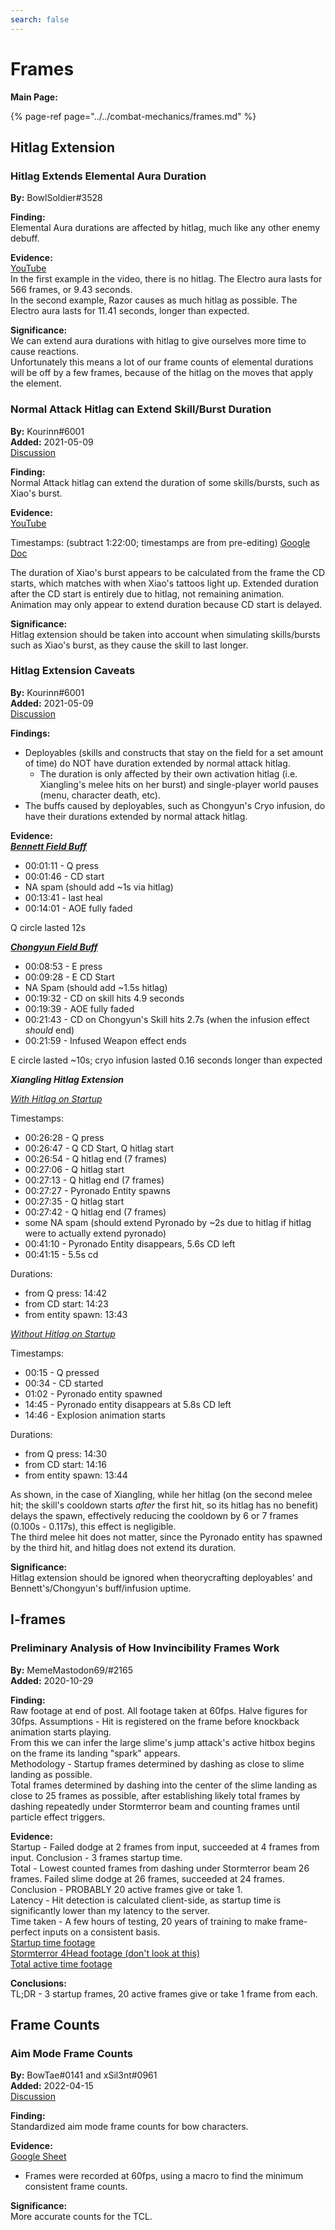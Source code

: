 ```yaml
---
search: false
---
```


# Frames

**Main Page:**  

{% page-ref page="../../combat-mechanics/frames.md" %}  

## Hitlag Extension

### Hitlag Extends Elemental Aura Duration

**By:** BowlSoldier\#3528  

**Finding:**  
Elemental Aura durations are affected by hitlag, much like any other enemy debuff.  

**Evidence:**  
[YouTube](https://youtu.be/KaqUOpoGiSk)  
In the first example in the video, there is no hitlag. The Electro aura lasts for 566 frames, or 9.43 seconds.  
In the second example, Razor causes as much hitlag as possible. The Electro aura lasts for 11.41 seconds, longer than expected.  

**Significance:**  
We can extend aura durations with hitlag to give ourselves more time to cause reactions.  
Unfortunately this means a lot of our frame counts of elemental durations will be off by a few frames, because of the hitlag on the moves that apply the element.  

### Normal Attack Hitlag can Extend Skill/Burst Duration  

**By:** Kourinn\#6001  
**Added:** 2021-05-09  
[Discussion](https://tickettool.xyz/direct?url=https://cdn.discordapp.com/attachments/835912799343476766/840072673961967646/transcript-hitlag-extension-testing.html)  

**Finding:**  
Normal Attack hitlag can extend the duration of some skills/bursts, such as Xiao's burst.  

**Evidence:**  
[YouTube](https://youtu.be/2HpPqt7Jh2A)  

Timestamps: \(subtract 1:22:00; timestamps are from pre-editing\) [Google Doc](https://docs.google.com/spreadsheets/d/1WAEtYnrrxzRK_Ik2X4QanFpTJZa-ThVxXFyyTgEkwlc/edit?usp=sharing)  

The duration of Xiao's burst appears to be calculated from the frame the CD starts, which matches with when Xiao's tattoos light up. Extended duration after the CD start is entirely due to hitlag, not remaining animation. Animation may only appear to extend duration because CD start is delayed.  

**Significance:**  
Hitlag extension should be taken into account when simulating skills/bursts such as Xiao's burst, as they cause the skill to last longer.  

### Hitlag Extension Caveats

**By:** Kourinn\#6001  
**Added:** 2021-05-09  
[Discussion](https://tickettool.xyz/direct?url=https://cdn.discordapp.com/attachments/835912799343476766/840072673961967646/transcript-hitlag-extension-testing.html)  

**Findings:**  
* Deployables \(skills and constructs that stay on the field for a set amount of time\) do NOT have duration extended by normal attack hitlag.
  * The duration is only affected by their own activation hitlag \(i.e. Xiangling's melee hits on her burst\) and single-player world pauses \(menu, character death, etc\).
* The buffs caused by deployables, such as Chongyun's Cryo infusion, do have their durations extended by normal attack hitlag.

**Evidence:**  
[_**Bennett Field Buff**_](https://youtu.be/ie34i2e9A8o)  
* 00:01:11 - Q press
* 00:01:46 - CD start  
* NA spam \(should add ~1s via hitlag\)  
* 00:13:41 - last heal
* 00:14:01 - AOE fully faded

Q circle lasted 12s  

[_**Chongyun Field Buff**_](https://youtu.be/5gx9ReKNVZ0)

* 00:08:53 - E press
* 00:09:28 - E CD Start
* NA Spam \(should add ~1.5s hitlag\)
* 00:19:32 - CD on skill hits 4.9 seconds
* 00:19:39 - AOE fully faded
* 00:21:43 - CD on Chongyun's Skill hits 2.7s \(when the infusion effect _should_ end\)
* 00:21:59 - Infused Weapon effect ends

E circle lasted ~10s; cryo infusion lasted 0.16 seconds longer than expected

_**Xiangling Hitlag Extension**_  

[_With Hitlag on Startup_](https://youtu.be/fxvisWyC5lk)  

Timestamps:  
* 00:26:28 - Q press
* 00:26:47 - Q CD Start, Q hitlag start
* 00:26:54 - Q hitlag end \(7 frames\)
* 00:27:06 - Q hitlag start
* 00:27:13 - Q hitlag end \(7 frames\)
* 00:27:27 - Pyronado Entity spawns
* 00:27:35 - Q hitlag start
* 00:27:42 - Q hitlag end \(7 frames\)
* some NA spam \(should extend Pyronado by ~2s due to hitlag if hitlag were to actually extend pyronado\)
* 00:41:10 - Pyronado Entity disappears, 5.6s CD left
* 00:41:15 - 5.5s cd

Durations:  
* from Q press: 14:42
* from CD start: 14:23
* from entity spawn: 13:43

[_Without Hitlag on Startup_](https://youtu.be/e_hR5BT6Ock)  

Timestamps:  
* 00:15 - Q pressed
* 00:34 - CD started
* 01:02 - Pyronado entity spawned
* 14:45 - Pyronado entity disappears at 5.8s CD left 
* 14:46 - Explosion animation starts

Durations:  
* from Q press: 14:30
* from CD start: 14:16
* from entity spawn: 13:44

As shown, in the case of Xiangling, while her hitlag \(on the second melee hit; the skill's cooldown starts _after_ the first hit, so its hitlag has no benefit\) delays the spawn, effectively reducing the cooldown by 6 or 7 frames \(0.100s - 0.117s\), this effect is negligible.  
The third melee hit does not matter, since the Pyronado entity has spawned by the third hit, and hitlag does not extend its duration.  

**Significance:**  
Hitlag extension should be ignored when theorycrafting deployables' and Bennett's/Chongyun's buff/infusion uptime.

## I-frames

### Preliminary Analysis of How Invincibility Frames Work  

**By:** MemeMastodon69/#2165  
**Added:** 2020-10-29  

**Finding:**  
Raw footage at end of post. All footage taken at 60fps. Halve figures for 30fps. Assumptions - Hit is registered on the frame before knockback animation starts playing.  
From this we can infer the large slime's jump attack's active hitbox begins on the frame its landing "spark" appears.  
Methodology - Startup frames determined by dashing as close to slime landing as possible.  
Total frames determined by dashing into the center of the slime landing as close to 25 frames as possible, after establishing likely total frames by dashing repeatedly under Stormterror beam and counting frames until particle effect triggers.  

**Evidence:**  
Startup - Failed dodge at 2 frames from input, succeeded at 4 frames from input. Conclusion - 3 frames startup time.  
Total - Lowest counted frames from dashing under Stormterror beam 26 frames. Failed slime dodge at 26 frames, succeeded at 24 frames.  
Conclusion - PROBABLY 20 active frames give or take 1.  
Latency - Hit detection is calculated client-side, as startup time is significantly lower than my latency to the server.  
Time taken - A few hours of testing, 20 years of training to make frame-perfect inputs on a consistent basis.  
[Startup time footage](https://drive.google.com/file/d/1gMvqIfks6nwA76bhZvUPEkT8SGmjKR31/view?usp=sharing)  
[Stormterror 4Head footage (don't look at this)](https://drive.google.com/file/d/1ET0AVi9xM2ecPB8gvBYC4e7oGAhZD_Je/view?usp=sharing)  
[Total active time footage](https://drive.google.com/file/d/1gUd1kZgV4A6s_4ObSGx8XOYmZN8weAar/view?usp=sharing)  

**Conclusions:**  
TL;DR - 3 startup frames, 20 active frames give or take 1 frame from each.  

## Frame Counts

### Aim Mode Frame Counts

**By:** BowTae\#0141 and xSil3nt\#0961  
**Added:** 2022-04-15  
[Discussion](https://tickettool.xyz/direct?url=https://cdn.discordapp.com/attachments/945097851195777054/964626530254856322/transcript-aim-frames.html)  

**Finding:**  
Standardized aim mode frame counts for bow characters.

**Evidence:**  
[Google Sheet](https://docs.google.com/spreadsheets/d/187T-SngEZUUordjY_K_tF_DdvHjQju9CoBJdp2eJOis/edit?usp=sharing)  
* Frames were recorded at 60fps, using a macro to find the minimum consistent frame counts.

**Significance:**  
More accurate counts for the TCL.
